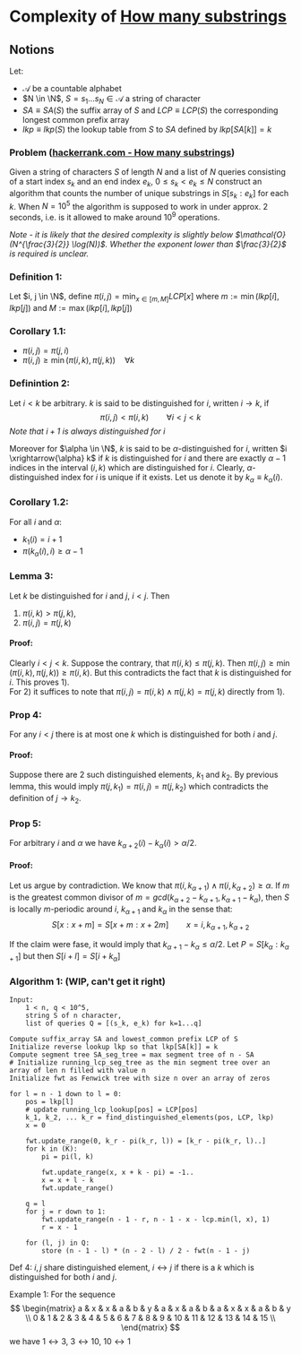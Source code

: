 # Complexity of [How many substrings](https://www.hackerrank.com/challenges/how-many-substrings/problem)


## Notions
Let:
* $\mathcal{A}$ be a countable alphabet
* $N \in \N$, $S = s_1 \ldots s_N \in \mathcal{A}$ a string of character
* $SA \equiv SA(S)$ the suffix array of $S$ and $LCP \equiv LCP(S)$ the corresponding longest common prefix array
* $lkp \equiv lkp(S)$ the lookup table from $S$ to $SA$ defined by $lkp[SA[k]] = k$

### Problem ([hackerrank.com - How many substrings](https://www.hackerrank.com/challenges/how-many-substrings/problem))
Given a string of characters $S$ of length $N$ and a list of $N$ queries consisting of a start index $s_k$ and an end index $e_k$, $0 \leq s_k < e_k \leq N$
construct an algorithm that counts the number of unique substrings in $S[s_k: e_k]$ for each $k$.
When $N = 10^5$ the algorithm is supposed to work in under approx. 2 seconds, i.e. is it allowed to make around $10^9$ operations.

_Note - it is likely that the desired complexity is slightly below $\mathcal{O}(N^{\frac{3}{2}} \log(N))$.
Whether the exponent lower than $\frac{3}{2}$ is required is unclear._

### Definition 1:
Let $i, j \in \N$, define
$\pi(i, j) = \min_{x \in [m, M]}LCP[x]$ where $m := \min(lkp[i], lkp[j])$ and $M := \max(lkp[i], lkp[j])$

### Corollary 1.1:
* $\pi(i, j) = \pi(j, i)$
* $\pi(i,j) \geq \min(\pi(i, k), \pi(j, k)) \quad \forall k$

### Definintion 2:
Let $i < k$ be arbitrary. $k$ is said to be distinguished for $i$, written $i \rightarrow k$, if
$$\pi(i, j) < \pi(i, k) \qquad \forall i < j < k$$
*Note that $i+1$ is always distinguished for $i$*

Moreover for $\alpha \in \N$, $k$ is said to be $\alpha$-distinguished for $i$, written $i \xrightarrow{\alpha} k$  if $k$ is distinguished for $i$ and there are exactly $\alpha - 1$ indices in the interval $(i, k)$ which are distinguished for $i$.
Clearly, $\alpha$-distinguished index for $i$ is unique if it exists. Let us denote it by $k_\alpha \equiv k_\alpha(i)$.

### Corollary 1.2:
For all $i$ and $\alpha$:
* $k_1(i) = i + 1$
* $\pi(k_\alpha(i), i) \geq \alpha - 1$

### Lemma 3:
Let $k$ be distinguished for $i$ and $j$, $i < j$. Then
1) $\pi(i, k) > \pi(j, k)$,
2) $\pi(i, j) = \pi(j, k)$

#### Proof:
Clearly $i < j < k$. Suppose the contrary, that $\pi(i,k) \leq \pi(j,k)$. Then $\pi(i,j) \geq \min(\pi(i, k), \pi(j, k)) \geq \pi(i, k)$. But this contradicts the fact that $k$ is distinguished for $i$.
This proves 1).\
For 2) it suffices to note that $\pi(i, j) = \pi(i, k) \wedge \pi(j, k) = \pi(j,k)$ directly from 1).

### Prop 4:
For any $i < j$ there is at most one $k$ which is distinguished for both $i$ and $j$.
#### Proof:
Suppose there are 2 such distinguished elements, $k_1$ and $k_2$.
By previous lemma, this would imply $\pi(j, k_1) = \pi(i, j) = \pi(j, k_2)$ which contradicts the definition of $j \to k_2$.

### Prop 5:
For arbitrary $i$ and $\alpha$ we have $k_{\alpha + 2} (i) - k_{\alpha} (i) > \alpha / 2$.

#### Proof:
Let us argue by contradiction.
We know that $\pi(i, k_{\alpha + 1}) \wedge \pi(i, k_{\alpha + 2}) \geq \alpha$.
If $m$ is the greatest common divisor of $m = gcd(k_{\alpha + 2} - k_{\alpha + 1}, k_{\alpha + 1} - k_{\alpha})$,
then $S$ is locally $m$-periodic around $i$, $k_{\alpha + 1}$ and $k_{\alpha}$ in the sense that:
$$ S[x: x + m] = S[x + m: x + 2m]  \qquad x = i, k_{\alpha + 1}, k_{\alpha + 2}$$

If the claim were fase, it would imply that $k_{\alpha +1} - k_{\alpha} \leq \alpha / 2$. Let $P = S[k_{\alpha}: k_{\alpha + 1}]$ but then $S[i + l] = S[i + k_{\alpha}]$

### Algorithm 1: (WIP, can't get it right)

    Input:
        1 < n, q < 10^5,
        string S of n character,
        list of queries Q = [(s_k, e_k) for k=1...q]

    Compute suffix_array SA and lowest_common prefix LCP of S
    Initialize reverse lookup lkp so that lkp[SA[k]] = k
    Compute segment tree SA_seg_tree = max segment tree of n - SA
    # Initialize running_lcp_seg_tree as the min segment tree over an array of len n filled with value n
    Initialize fwt as Fenwick tree with size n over an array of zeros

    for l = n - 1 down to l = 0:
        pos = lkp[l]
        # update running_lcp_lookup[pos] = LCP[pos]
        k_1, k_2, ... k_r = find_distinguished_elements(pos, LCP, lkp)
        x = 0

        fwt.update_range(0, k_r - pi(k_r, l)) = [k_r - pi(k_r, l)..]
        for k in (K):
            pi = pi(l, k)

            fwt.update_range(x, x + k - pi) = -1..
            x = x + l - k
            fwt.update_range()

        q = l
        for j = r down to 1:
            fwt.update_range(n - 1 - r, n - 1 - x - lcp.min(l, x), 1)
            r = x - 1

        for (l, j) in Q:
            store (n - 1 - l) * (n - 2 - l) / 2 - fwt(n - 1 - j)


Def 4:
$i, j$ share distinguished element, $i \leftrightarrow j$ if there is a $k$ which is distinguished for both $i$ and $j$.

Example 1: For the sequence
$$
\begin{matrix}
    a & x & x & a & b & y & a & x & a & b & a & x & x & a & b & y \\
    0 & 1 & 2 & 3 & 4 & 5 & 6 & 7 & 8 & 9 & 10 & 11 & 12 & 13 & 14 & 15 \\
\end{matrix}
$$
we have $1 \leftrightarrow 3$, $3 \leftrightarrow 10$, $10 \leftrightarrow 1$
